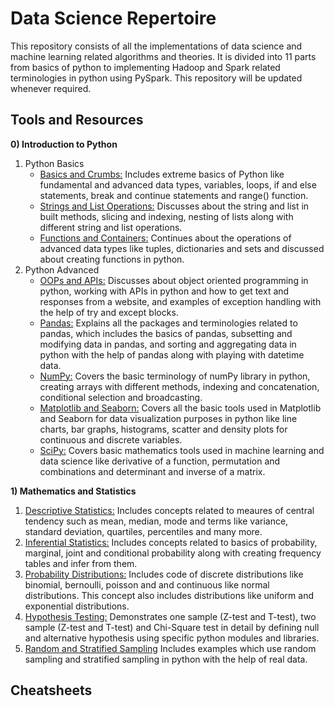 # Data Science Repertoire  
This repository consists of all the implementations of data science and machine learning related algorithms and theories. It is divided into 11 parts from basics of python to implementing Hadoop and Spark related terminologies in python using PySpark. This repository will be updated whenever required. 

## Tools and Resources

**0) Introduction to Python**
1. Python Basics
   - [Basics and Crumbs:](https://github.com/dhruvg029/Data-Science-Bootcamp/blob/main/0_Introduction%20to%20Python/1_Python%20Basics/1_python_basics.ipynb) Includes extreme basics of Python like fundamental and advanced data types, variables, loops, if and else statements, break and continue statements and range() function.
   - [Strings and List Operations:](https://github.com/dhruvg029/Data-Science-Bootcamp/blob/main/0_Introduction%20to%20Python/1_Python%20Basics/2_string_list_operations.ipynb) Discusses about the string and list in built methods, slicing and indexing, nesting of lists along with different string and list operations.
   - [Functions and Containers:](https://github.com/dhruvg029/Data-Science-Bootcamp/blob/main/0_Introduction%20to%20Python/1_Python%20Basics/3_containers_functions.ipynb) Continues about the operations of advanced data types like tuples, dictionaries and sets and discussed about creating functions in python.
2. Python Advanced
   - [OOPs and APIs:](https://github.com/dhruvg029/Data-Science-Bootcamp/tree/main/0_Introduction%20to%20Python/2_Python%20Advanced/1_OOPs_Libraries_APIs) Discusses about object oriented programming in python, working with APIs in python and how to get text and responses from a website, and examples of exception handling with the help of try and except blocks.
   - [Pandas:](https://github.com/dhruvg029/Data-Science-Bootcamp/tree/main/0_Introduction%20to%20Python/2_Python%20Advanced/2_Pandas) Explains all the packages and terminologies related to pandas, which includes the basics of pandas, subsetting and modifying data in pandas, and sorting and aggregating data in python with the help of pandas along with playing with datetime data.
   - [NumPy:](https://github.com/dhruvg029/Data-Science-Bootcamp/blob/main/0_Introduction%20to%20Python/2_Python%20Advanced/3_NumPy/1_numpy.ipynb) Covers the basic terminology of numPy library in python, creating arrays with different methods, indexing and concatenation, conditional selection and broadcasting.
   - [Matplotlib and Seaborn:](https://github.com/dhruvg029/Data-Science-Bootcamp/tree/main/0_Introduction%20to%20Python/2_Python%20Advanced/4_Matplotlib_Seaborn) Covers all the basic tools used in Matplotlib and Seaborn for data visualization purposes in python like line charts, bar graphs, histograms, scatter and density plots for continuous and discrete variables.
   - [SciPy:](https://github.com/dhruvg029/Data-Science-Bootcamp/tree/main/0_Introduction%20to%20Python/2_Python%20Advanced/5_SciPy) Covers basic mathematics tools used in machine learning and data science like derivative of a function, permutation and combinations and determinant and inverse of a matrix.

**1) Mathematics and Statistics**
1. [Descriptive Statistics:](https://github.com/dhruvg029/Data-Science-Bootcamp/blob/main/1_Mathematics%20and%20Statistics/1_descriptive_statistics.ipynb) Includes concepts related to meaures of central tendency such as mean, median, mode and terms like variance, standard deviation, quartiles, percentiles and many more.
2. [Inferential Statistics:](https://github.com/dhruvg029/Data-Science-Bootcamp/blob/main/1_Mathematics%20and%20Statistics/2_inferential_statistics.ipynb) Includes concepts related to basics of probability, marginal, joint and conditional probability along with creating frequency tables and infer from them. 
3. [Probability Distributions:](https://github.com/dhruvg029/Data-Science-Bootcamp/blob/main/1_Mathematics%20and%20Statistics/3_probability_distributions.ipynb) Includes code of discrete distributions like binomial, bernoulli, poisson and and continuous like normal distributions. This concept also includes distributions like uniform and exponential distributions.
4. [Hypothesis Testing:](https://github.com/dhruvg029/Data-Science-Bootcamp/blob/main/1_Mathematics%20and%20Statistics/4_hypothesis_testing.ipynb) Demonstrates one sample (Z-test and T-test), two sample (Z-test and T-test) and Chi-Square test in detail by defining null and alternative hypothesis using specific python modules and libraries.
5. [Random and Stratified Sampling](https://github.com/dhruvg029/Data-Science-Bootcamp/blob/main/1_Mathematics%20and%20Statistics/5_sampling.ipynb) Includes examples which use random sampling and stratified sampling in python with the help of real data.
 
## Cheatsheets
